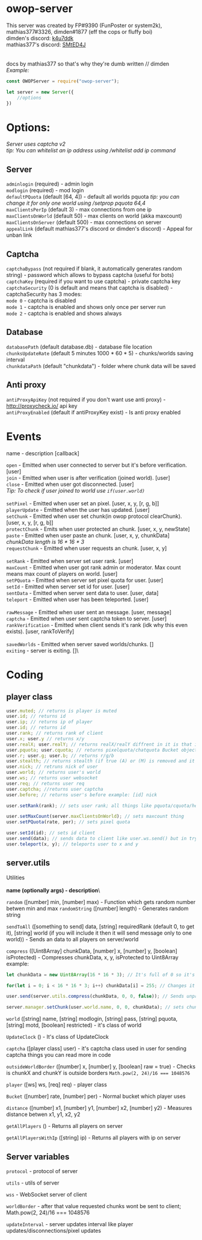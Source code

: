 # owop-server
This server was created by FP#9390 (FunPoster or system2k), mathias377#3326, dimden#1877 (eff the cops or fluffy boi)\
dimden's discord: [k4u7ddk](https://discord.gg/k4u7ddk)\
mathias377's discord: [SMtED4J](https://discord.gg/SMtED4J)\
\
\
docs by mathias377 so that's why they're dumb written // dimden\
*Example:*
```js
const OWOPServer = require("owop-server");

let server = new Server({
	//options
})
```

# Options:
*Server uses captcha v2*\
*tip: You can whitelist an ip address using /whitelist add ip command*

## Server
`adminlogin` (required) - admin login\
`modlogin` (required) - mod login\
`defaultPQuota` (default [64, 4]) - default all worlds pquota *tip: you can change it for only one world using /setprop pquota 64,4*\
`maxClientsPerIp` (default 3) - max connections from one ip\
`maxClientsOnWorld` (default 50) - max clients on world (akka maxcount)\
`maxClientsOnServer` (default 500) - max connections on server\
`appealLink` (default mathias377's discord or dimden's discord) - Appeal for unban link

## Captcha
`captchaBypass` (not required if blank, it automatically generates random string) - password which allows to bypass captcha (useful for bots)\
`captchaKey` (required if you want to use captcha) - private captcha key\
`captchaSecurity` (0 is default and means that captcha is disabled) - captchaSecurity has 3 modes:\
`mode 0` - captcha is disabled\
`mode 1` - captcha is enabled and shows only once per server run\
`mode 2` - captcha is enabled and shows always

## Database
`databasePath` (default database.db) - database file location\
`chunksUpdateRate` (default 5 minutes 1000 * 60 * 5) - chunks/worlds saving interval\
`chunkdataPath` (default "chunkdata") - folder where chunk data will be saved

## Anti proxy
`antiProxyApiKey` (not required if you don't want use anti proxy) - http://proxycheck.io/ api key\
`antiProxyEnabled` (default if antiProxyKey exist) - Is anti proxy enabled

# Events
name - description [callback]

`open` - Emitted when user connected to server but it's before verification. [user]\
`join` - Emitted when user is after verification (joined world). [user]\
`close` - Emitted when user got disconnected. [user] \
*Tip: To check if user joined to world use `if(user.world)`*\
\
`setPixel` - Emitted when user set an pixel. [user, x, y, [r, g, b]]\
`playerUpdate` - Emitted when the user has updated. [user]\
`setChunk` - Emitted when user set chunk(in owop protocol clearChunk). [user, x, y, [r, g, b]]\
`protectChunk` - Emits when user protected an chunk. [user, x, y, newState]\
`paste` - Emitted when user paste an chunk. [user, x, y, chunkData] *chunkData length is 16 \* 16 \* 3*\
`requestChunk` - Emitted when user requests an chunk. [user, x, y]\
\
`setRank` - Emitted when server set user rank. [user]\
`maxCount` - Emitted when user got rank admin or moderator. Max count means max count of players on world. [user]\
`setPQuota` - Emitted when server set pixel quota for user. [user]\
`setId` - Emitted when server set id for user. [user]\
`sentData` - Emitted when server sent data to user. [user, data]\
`teleport` - Emitted when user has been teleported. [user]\
\
`rawMessage` - Emitted when user sent an message. [user, message]\
`captcha` - Emitted when user sent captcha token to server. [user]\
`rankVerification` - Emitted when client sends it's rank (idk why this even exists). [user, rankToVerify]\
\
`savedWorlds` - Emitted when server saved worlds/chunks. []\
`exiting` - server is exiting. []\


# Coding

## player class
```js
user.muted; // returns is player is muted
user.id; // returns id
user.ip; // returns ip of player
user.id; // returns id
user.rank; // returns rank of client
user.x; user.y // returns x/y
user.realX; user.realY; // returns realX/realY diffrent in it is that it's divided by 16
user.pquota; user.cquota; // returns pixelquota/chatquota Bucket object
user.r; user.g; user.b; // returns r/g/b
user.stealth; // returns stealth (if true (A) or (M) is removed and it looks like player)
user.nick; // retruns nick of user
user.world; // returns user's world
user.ws; // returns user websocket
user.req; // returns user req
user.captcha; //returns user captcha
user.before; // returns user's before example: [id] nick

user.setRank(rank); // sets user rank; all things like pquota/cquota/helpmessage is sent automatically

user.setMaxCount(server.maxClientsOnWorld); // sets maxcount thing
user.setPQuota(rate, per); // sets pixel quota

user.setId(id); // sets id client
user.send(data); // sends data to client like user.ws.send() but in try
user.teleport(x, y); // teleports user to x and y
```


## server.utils
Utilities\
\
**name (optionally args) - description**\

`random` ([number] min, [number] max) - Function which gets random number betwen min and max
`randomString` ([number] length) - Generates random string

`sendToAll` ([something to send] data, [string] requiredRank (default 0, to get it), [string] world (if you will include it then it will send message only to one world)) - Sends an data to all players on server/world

`compress` ([Uint8Array] chunkData, [number] x, [number] y, [boolean] isProtected) - Compresses chunkData, x, y, isProtected to Uint8Array
example:
```js
let chunkData = new Uint8Array(16 * 16 * 3); // It's full of 0 so it's black chunk; one pixel = 3 places in it

for(let i = 0; i < 16 * 16 * 3; i++) chunkData[i] = 255; // Changes it to blank array

user.send(server.utils.compress(chunkData, 0, 0, false)); // Sends unprotected blank chunk on 0, 0 but it won't be saved into database without \/

server.manager.setChunk(user.world.name, 0, 0, chunkData); // sets chunk in database
```

`world` ([string] name, [string] modlogin, [string] pass, [string] pquota, [string] motd, [boolean] restricted) - it's class of world

`UpdateClock` () - It's class of UpdateClock

`captcha` ([player class] user) - it's captcha class used in user for sending captcha things you can read more in code

`outsideWorldBorder` ([number] x, [number] y, [boolean] raw = true) - Checks is chunkX and chunkY is outside borders `Math.pow(2, 24)/16 === 1048576`

`player` ([ws] ws, [req] req) - player class

`Bucket` ([number] rate, [number] per) - Normal bucket which player uses

`distance` ([number] x1, [number] y1, [number] x2, [number] y2) - Measures distance betwen x1, y1, x2, y2

`getAllPlayers` () - Returns all players on server

`getAllPlayersWithIp` ([string] ip) - Returns all players with ip on server

## Server variables

`protocol` - protocol of server

`utils` - utils of server

`wss` - WebSocket server of client

`worldBorder` - after that value requested chunks wont be sent to client; Math.pow(2, 24)/16 === 1048576

`updateInterval` - server updates interval like player updates/disconnections/pixel updates



















